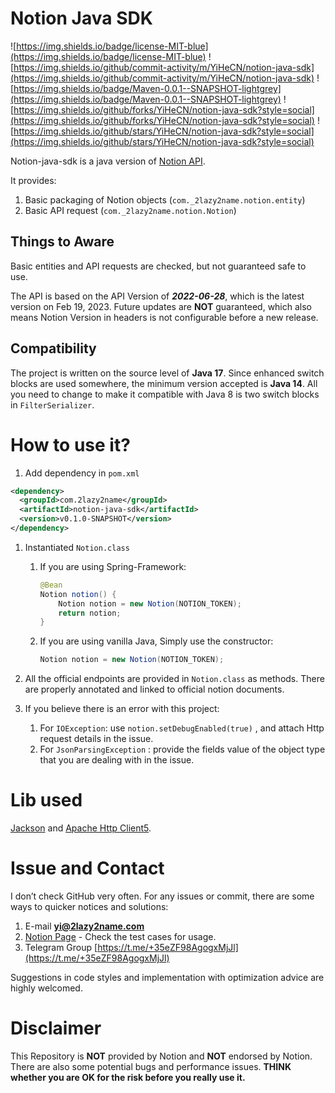# Notion Java SDK

![https://img.shields.io/badge/license-MIT-blue](https://img.shields.io/badge/license-MIT-blue)
![https://img.shields.io/github/commit-activity/m/YiHeCN/notion-java-sdk](https://img.shields.io/github/commit-activity/m/YiHeCN/notion-java-sdk)
![https://img.shields.io/badge/Maven-0.0.1--SNAPSHOT-lightgrey](https://img.shields.io/badge/Maven-0.0.1--SNAPSHOT-lightgrey)
![https://img.shields.io/github/forks/YiHeCN/notion-java-sdk?style=social](https://img.shields.io/github/forks/YiHeCN/notion-java-sdk?style=social)
![https://img.shields.io/github/stars/YiHeCN/notion-java-sdk?style=social](https://img.shields.io/github/stars/YiHeCN/notion-java-sdk?style=social)

Notion-java-sdk is a java version of [Notion API](https://developers.notion.com/).

It provides:
1. Basic packaging of Notion objects (`com._2lazy2name.notion.entity`)
2. Basic API request (`com._2lazy2name.notion.Notion`)

## Things to Aware

Basic entities and API requests are checked, but not guaranteed safe to use.

The API is based on the API Version of ***2022-06-28***, which is the latest version on Feb 19, 2023. Future updates are **NOT** guaranteed, which also means Notion Version in headers is not configurable before a new release.

## Compatibility

The project is written on the source level of **Java 17**. Since enhanced switch blocks are used somewhere, the minimum version accepted is **Java 14**. All you need to change to make it compatible with Java 8 is two switch blocks in `FilterSerializer`.

# How to use it?

1. Add dependency in `pom.xml`

```xml
<dependency>
  <groupId>com.2lazy2name</groupId>
  <artifactId>notion-java-sdk</artifactId>
  <version>v0.1.0-SNAPSHOT</version>
</dependency>
```

1. Instantiated `Notion.class`
    1. If you are using Spring-Framework:

        ```java
        @Bean
        Notion notion() {
            Notion notion = new Notion(NOTION_TOKEN);
            return notion;
        }
        ```

    2. If you are using vanilla Java, Simply use the constructor:

        ```java
        Notion notion = new Notion(NOTION_TOKEN);
        ```

2. All the official endpoints are provided in `Notion.class` as methods. There are properly annotated and linked to official notion documents.
3. If you believe there is an error with this project:
    1. For `IOException`: use `notion.setDebugEnabled(true)` , and attach Http request details in the issue.
    2. For `JsonParsingException` : provide the fields value of the object type that you are dealing with in the issue.

# Lib used

[Jackson](https://github.com/FasterXML/jackson) and [Apache Http Client5](https://github.com/apache/httpcomponents-client).

# Issue and Contact

I don’t check GitHub very often. For any issues or commit, there are some ways to quicker notices and solutions:

1.  E-mail **yi@2lazy2name.com**
2. [Notion Page](https://www.notion.so/Notion-java-sdk-bc362b42ae3f40179962425be015962f) - Check the test cases for usage.
3.  Telegram Group  [https://t.me/+35eZF98AgogxMjJl](https://t.me/+35eZF98AgogxMjJl)

Suggestions in code styles and implementation with optimization advice are highly welcomed.

# Disclaimer

This Repository is **NOT** provided by Notion and **NOT** endorsed by Notion. There are also some potential bugs and performance issues. **THINK whether you are OK for the risk before you really use it.**